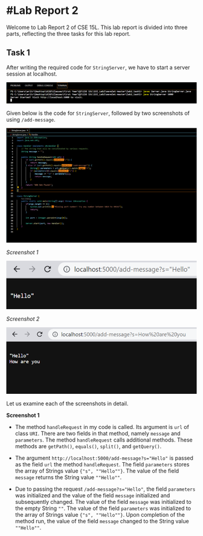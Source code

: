 #Lab Report 2
=============
Welcome to Lab Report 2 of CSE 15L. This lab report is divided into three parts, reflecting the three tasks for this lab report.

Task 1
------

After writing the required code for `StringServer`, we have to start a server session at localhost. 

![Image](localhost_connect.png)

Given below is the code for `StringServer`, followed by two screenshots of using `/add-message`.

![Image](stringserver.png)

*Screenshot 1*

![Image](localhost_str_1.png)

*Screenshot 2*

![Image](localhost_str_2.png)

Let us examine each of the screenshots in detail.

**Screenshot 1**

* The method `handleRequest` in my code is called. Its argument is `url` of class `URI`. There are two fields in that method, namely `message` and `parameters`. The method `handleRequest` calls additional methods. These methods are `getPath()`, `equals()`, `split()`, and `getQuery()`.

* The argument `http://localhost:5000/add-message?s="Hello"` is passed as the field `url` the method `handleRequest`. The field `parameters` stores the array of Strings value `{"s", ""Hello""}`. The value of the field `message` returns the String value `""Hello""`.

* Due to passing the request `/add-message?s="Hello"`, the field `parameters` was initialized and the value of the field `message` initialized and subsequently changed. The value of the field `message` was initialized to the empty String `""`. The value of the field  `parameters` was initialized to the array of Strings value `{"s", ""Hello""}`. Upon completion of the method run, the value of the field `message` changed to the String value  `""Hello""`. 
